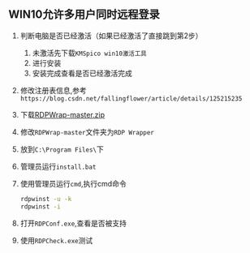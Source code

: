 ## WIN10允许多用户同时远程登录

1. 判断电脑是否已经激活（如果已经激活了直接跳到第2步）
   1. 未激活先下载`KMSpico win10激活工具`
   2. 进行安装
   3. 安装完成查看是否已经激活完成

2. 修改注册表信息,参考 `https://blog.csdn.net/fallingflower/article/details/125215235`

3. 下载[RDPWrap-master.zip](https://github.com/stascorp/rdpwrap/releases/download/v1.6.2/RDPWrap-v1.6.2.zip)

4. 修改`RDPWrap-master`文件夹为`RDP Wrapper`

5. 放到`C:\Program Files\`下

6. 管理员运行`install.bat` 

6. 使用管理员运行`cmd`,执行cmd命令
	```bat
    rdpwinst -u -k
    rdpwinst -i
   ```
   
8. 打开`RDPConf.exe`,查看是否被支持

9. 使用`RDPCheck.exe`测试

